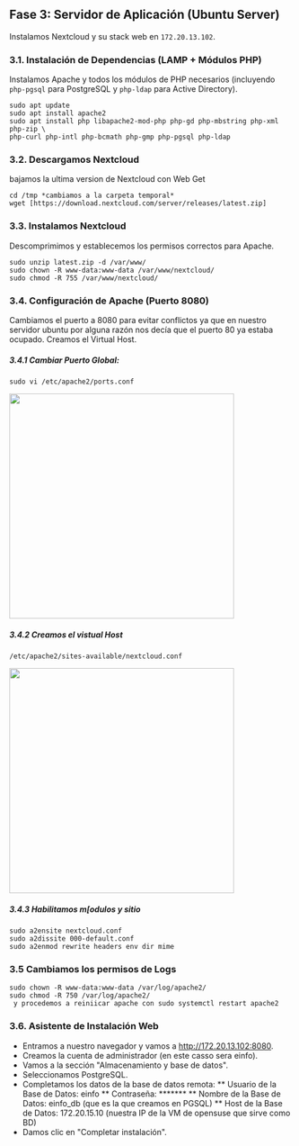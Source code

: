 ## Fase 3: Servidor de Aplicación (Ubuntu Server)

Instalamos Nextcloud y su stack web en `172.20.13.102`.

### 3.1. Instalación de Dependencias (LAMP + Módulos PHP)

Instalamos Apache y todos los módulos de PHP necesarios (incluyendo `php-pgsql` para PostgreSQL y `php-ldap` para Active Directory).

```
sudo apt update
sudo apt install apache2
sudo apt install php libapache2-mod-php php-gd php-mbstring php-xml php-zip \
php-curl php-intl php-bcmath php-gmp php-pgsql php-ldap
```
### 3.2. Descargamos Nextcloud
bajamos la ultima version de Nextcloud con Web Get
```
cd /tmp *cambiamos a la carpeta temporal* 
wget [https://download.nextcloud.com/server/releases/latest.zip] 
```
### 3.3. Instalamos Nextcloud
Descomprimimos y establecemos los permisos correctos para Apache.
```
sudo unzip latest.zip -d /var/www/
sudo chown -R www-data:www-data /var/www/nextcloud/
sudo chmod -R 755 /var/www/nextcloud/
```
### 3.4. Configuración de Apache (Puerto 8080)
Cambiamos el puerto a 8080 para evitar conflictos ya que en nuestro servidor ubuntu por alguna razón nos decía que el puerto 80 ya estaba ocupado. Creamos el Virtual Host.
##### 3.4.1 Cambiar Puerto Global:
```
sudo vi /etc/apache2/ports.conf
```
<img src="./assets/Imagen20.png" width="400"/>

##### 3.4.2 Creamos el vistual Host
```
/etc/apache2/sites-available/nextcloud.conf
```
<img src="./assets/Imagen21_VH.png" width="400"/>

##### 3.4.3 Habilitamos m[odulos y sitio

```
sudo a2ensite nextcloud.conf
sudo a2dissite 000-default.conf
sudo a2enmod rewrite headers env dir mime
```
### 3.5 Cambiamos los permisos de Logs
```
sudo chown -R www-data:www-data /var/log/apache2/
sudo chmod -R 750 /var/log/apache2/
 y procedemos a reiniicar apache con sudo systemctl restart apache2
```
### 3.6. Asistente de Instalación Web
* Entramos a nuestro navegador y vamos a http://172.20.13.102:8080.
* Creamos la cuenta de administrador (en este casso sera einfo).
* Vamos a la sección "Almacenamiento y base de datos".
* Seleccionamos PostgreSQL.
* Completamos los datos de la base de datos remota:
** Usuario de la Base de Datos: einfo
** Contraseña: *******
** Nombre de la Base de Datos: einfo_db (que es la que creamos en PGSQL)
** Host de la Base de Datos: 172.20.15.10 (nuestra IP de la VM de opensuse que sirve como BD)
* Damos clic en "Completar instalación".
